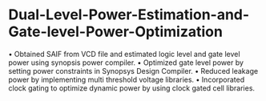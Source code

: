 # Dual-Level-Power-Estimation-and-Gate-level-Power-Optimization
•	Obtained SAIF from VCD file and estimated logic level and gate level power using synopsis       power compiler.
•	Optimized gate level power by setting power constraints in Synopsys Design Compiler.
•	Reduced leakage power by implementing multi threshold voltage libraries.
•	Incorporated clock gating to optimize dynamic power by using clock gated cell libraries.


